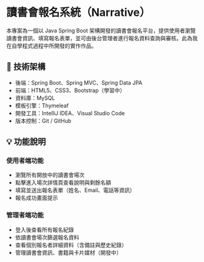 # 讀書會報名系統（Narrative）

本專案為一個以 Java Spring Boot 架構開發的讀書會報名平台，提供使用者瀏覽讀書會資訊、填寫報名表單，並可由後台管理者進行報名資料查詢與審核。此為我在自學程式過程中所開發的實作作品。

## 🔧 技術架構

- 後端：Spring Boot、Spring MVC、Spring Data JPA
- 前端：HTML5、CSS3、Bootstrap（學習中）
- 資料庫：MySQL
- 模板引擎：Thymeleaf
- 開發工具：IntelliJ IDEA、Visual Studio Code
- 版本控制：Git / GitHub

## 💡 功能說明

### 使用者端功能
- 瀏覽所有開放中的讀書會場次
- 點擊進入場次詳情頁查看說明與剩餘名額
- 填寫並送出報名表單（姓名、Email、電話等資訊）
- 報名成功畫面提示

### 管理者端功能
- 登入後查看所有報名紀錄
- 依讀書會場次篩選報名資料
- 查看個別報名者詳細資料（含備註與歷史紀錄）
- 管理讀書會資訊、書籍與卡片媒材（開發中）
